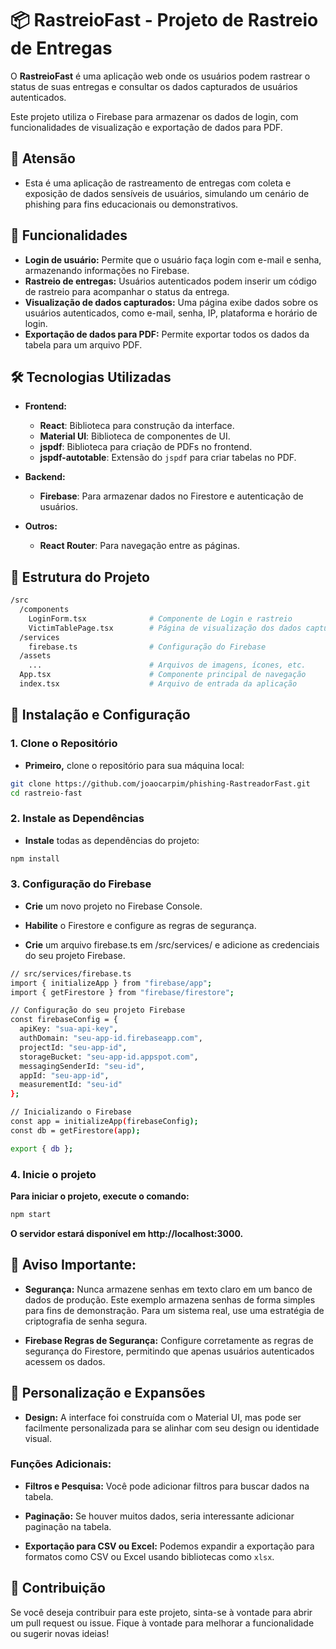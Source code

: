 # 📦 **RastreioFast - Projeto de Rastreio de Entregas**

O **RastreioFast** é uma aplicação web onde os usuários podem rastrear o status de suas entregas e consultar os dados capturados de usuários autenticados.

Este projeto utiliza o Firebase para armazenar os dados de login, com funcionalidades de visualização e exportação de dados para PDF.
## 🚨 **Atensão**
* Esta é uma aplicação de rastreamento de entregas com coleta e exposição de dados sensíveis de usuários, simulando um cenário de phishing para fins educacionais ou demonstrativos.

## 🚀 **Funcionalidades**

- **Login de usuário:** Permite que o usuário faça login com e-mail e senha, armazenando informações no Firebase.
- **Rastreio de entregas:** Usuários autenticados podem inserir um código de rastreio para acompanhar o status da entrega.
- **Visualização de dados capturados:** Uma página exibe dados sobre os usuários autenticados, como e-mail, senha, IP, plataforma e horário de login.
- **Exportação de dados para PDF:** Permite exportar todos os dados da tabela para um arquivo PDF.

## 🛠️ **Tecnologias Utilizadas**

- **Frontend:**
  - **React**: Biblioteca para construção da interface.
  - **Material UI**: Biblioteca de componentes de UI.
  - **jspdf**: Biblioteca para criação de PDFs no frontend.
  - **jspdf-autotable**: Extensão do `jspdf` para criar tabelas no PDF.
  
- **Backend:**
  - **Firebase**: Para armazenar dados no Firestore e autenticação de usuários.

- **Outros:**
  - **React Router**: Para navegação entre as páginas.

## 📑 **Estrutura do Projeto**

```bash
/src
  /components
    LoginForm.tsx              # Componente de Login e rastreio
    VictimTablePage.tsx        # Página de visualização dos dados capturados
  /services
    firebase.ts                # Configuração do Firebase
  /assets
    ...                        # Arquivos de imagens, ícones, etc.
  App.tsx                      # Componente principal de navegação
  index.tsx                    # Arquivo de entrada da aplicação

```


## 🔧 **Instalação e Configuração**

### 1. **Clone o Repositório**

- **Primeiro,** clone o repositório para sua máquina local:

```bash
git clone https://github.com/joaocarpim/phishing-RastreadorFast.git
cd rastreio-fast
```
### 2. Instale as Dependências
- **Instale** todas as dependências do projeto:

```bash
npm install

```

### 3. Configuração do Firebase
- **Crie** um novo projeto no Firebase Console.

- **Habilite** o Firestore e configure as regras de segurança.

- **Crie** um arquivo firebase.ts em /src/services/ e adicione as credenciais do seu projeto Firebase.

```bash
// src/services/firebase.ts
import { initializeApp } from "firebase/app";
import { getFirestore } from "firebase/firestore";

// Configuração do seu projeto Firebase
const firebaseConfig = {
  apiKey: "sua-api-key",
  authDomain: "seu-app-id.firebaseapp.com",
  projectId: "seu-app-id",
  storageBucket: "seu-app-id.appspot.com",
  messagingSenderId: "seu-id",
  appId: "seu-app-id",
  measurementId: "seu-id"
};

// Inicializando o Firebase
const app = initializeApp(firebaseConfig);
const db = getFirestore(app);

export { db };

```

### 4. Inicie o projeto
**Para iniciar o projeto, execute o comando:**

```bash
npm start
```

**O servidor estará disponível em http://localhost:3000.**

## 🚨 **Aviso Importante:**

- **Segurança:** Nunca armazene senhas em texto claro em um banco de dados de produção. Este exemplo armazena senhas de forma simples para fins de demonstração. Para um sistema real, use uma estratégia de criptografia de senha segura.

- **Firebase Regras de Segurança:** Configure corretamente as regras de segurança do Firestore, permitindo que apenas usuários autenticados acessem os dados.

## 🎨 **Personalização e Expansões**

- **Design:** A interface foi construída com o Material UI, mas pode ser facilmente personalizada para se alinhar com seu design ou identidade visual.

### **Funções Adicionais:**

- **Filtros e Pesquisa:** Você pode adicionar filtros para buscar dados na tabela.

- **Paginação:** Se houver muitos dados, seria interessante adicionar paginação na tabela.

- **Exportação para CSV ou Excel:** Podemos expandir a exportação para formatos como CSV ou Excel usando bibliotecas como `xlsx`.

## 🤝 **Contribuição**

Se você deseja contribuir para este projeto, sinta-se à vontade para abrir um pull request ou issue. Fique à vontade para melhorar a funcionalidade ou sugerir novas ideias!






